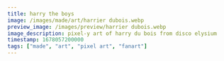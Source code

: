 ```yaml
---
title: harry the boys
image: /images/made/art/harrier dubois.webp
preview_image: /images/preview/harrier dubois.webp
image_description: pixel-y art of harry du bois from disco elysium
timestamp: 1678057200000
tags: ["made", "art", "pixel art", "fanart"]
---
```


